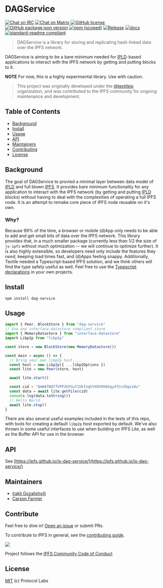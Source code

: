 # DAGService

[![Chat on IRC](https://img.shields.io/badge/freenode-%23ipfs-blue.svg?style=flat-square)](http://webchat.freenode.net/?channels=%23ipfs)
[![Chat on Matrix](https://img.shields.io/badge/matrix-%23ipfs%3Amatrix.org-blue.svg?style=popout-square)](https://riot.im/app/#/room/#ipfs-dev:matrix.org)
[![GitHub license](https://img.shields.io/github/license/ipfs/js-dag-service.svg?style=flat-square)](./LICENSE)
[![GitHub package.json version](https://img.shields.io/github/package-json/v/ipfs/js-dag-service.svg?style=popout-square)](./package.json)
[![npm (scoped)](https://img.shields.io/npm/v/dag-service.svg?style=popout-square)](https://www.npmjs.com/package/dag-service)
[![Release](https://img.shields.io/github/release/textileio/js-ipfs-lite.svg?style=flat-square)](https://github.com/ipfs/js-dag-service/releases/latest)
[![docs](https://img.shields.io/badge/docs-master-success.svg?style=popout-square)](https://ipfs.github.io/js-dag-service/)
[![standard-readme compliant](https://img.shields.io/badge/standard--readme-OK-green.svg?style=flat-square)](https://github.com/RichardLitt/standard-readme)

> DAGService is a library for storing and replicating hash-linked
> data over the IPFS network.

DAGService is aiming to be a bare minimum needed for [IPLD][]-based applications
to interact with the IPFS network by getting and putting blocks to it.

**NOTE** For now, this is a highly experimental library. Use with caution.

> This project was originally developed under the [@textileio](https://github.com/textileio/) organization, and was contributed to the IPFS community for ongoing maintenance and development.

## Table of Contents

- [Background](#background)
- [Install](#install)
- [Usage](#usage)
- [API](#api)
- [Maintainers](#maintainers)
- [Contributing](#contributing)
- [License](#license)

## Background

The goal of DAGService to provied a minimal layer between data model of [IPLD][]
and full blown [IPFS][]. It provides bare minimum functionality for any
application to interact with the IPFS network (by getting and putting [IPLD][]
blocks) without having to deal with the complexities of operating a full
IPFS node. It is an attempt to remake core piece of IPFS node reusable on it's
own.

### Why?

Because 99% of the time, a browser or mobile (d)App only needs to be able to add and get small bits of data over the IPFS network. This library provides that, in a much smaller package (currently less than 1/2 the size of `js-ipfs` without much optimization -- we will continue to optimize further). It is also highly extensible, so developers need only include the features they _need_, keeping load times fast, and (d)Apps feeling snappy. Additionally, Textile needed a Typescript-based IPFS solution, and we think others will find the type safety useful as well. Feel free to use the [Typescript declarations](https://github.com/textileio/js-ipfs-lite/tree/master/src/@types) in your own projects.

## Install

```
npm install dag-service
```

## Usage

```typescript
import { Peer, BlockStore } from "dag-service"
// Use any interface-datastore compliant store
import { MemoryDatastore } from "interface-datastore"
import Libp2p from "libp2p"

const store = new BlockStore(new MemoryDatastore())

const main = async () => {
  // Bring your own libp2p host....
  const host = new Libp2p({ ...libp2Options })
  const lite = new Peer(store, host)

  await lite.start()

  const cid = "QmWATWQ7fVPP2EFGu71UkfnqhYXDYH566qy47CnJDgvs8u"
  const data = await lite.getFile(cid)
  console.log(data.toString())
  // Hello World
  await lite.stop()
}
```

There are also several useful examples included in the tests of this repo, with tools for creating a default `libp2p` host exported by default. We've also thrown in some useful interfaces to use when building on IPFS Lite, as well as the Buffer API for use in the browser.

## API

See [https://ipfs.github.io/js-dag-service/](https://ipfs.github.io/js-dag-service/)

## Maintainers

- [Irakli Gozalishvili](https://github.com/gozala/)
- [Carson Farmer](https://github.com/carsonfarmer)

## Contribute

Feel free to dive in! [Open an issue](https://github.com/ipfs/js-dag-service/issues/new) or submit PRs.

To contribute to IPFS in general, see the [contributing guide](https://github.com/ipfs/community/blob/master/CONTRIBUTING.md).

[![](https://cdn.rawgit.com/jbenet/contribute-ipfs-gif/master/img/contribute.gif)](https://github.com/ipfs/community/blob/master/CONTRIBUTING.md)

Project follows the [IPFS Community Code of Conduct](https://github.com/ipfs/community/blob/master/code-of-conduct.md)

## License

[MIT](LICENSE) (c) Protocol Labs

[ipld]: https://ipld.io/
[ipfs]: https://ipfs.io/
